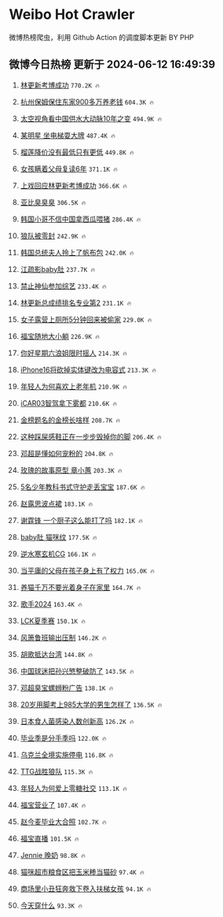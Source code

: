 # Weibo Hot Crawler 



微博热榜爬虫，利用 Github Action 的调度脚本更新 BY PHP 


## 微博今日热榜 更新于 2024-06-12 16:49:39 
1. [林更新考博成功](https://s.weibo.com/weibo?q=%23%E6%9E%97%E6%9B%B4%E6%96%B0%E8%80%83%E5%8D%9A%E6%88%90%E5%8A%9F%23&t=31&band_rank=1&Refer=top) `770.2K 🔥` 

1. [杭州保姆保住东家900多万养老钱](https://s.weibo.com/weibo?q=%23%E6%9D%AD%E5%B7%9E%E4%BF%9D%E5%A7%86%E4%BF%9D%E4%BD%8F%E4%B8%9C%E5%AE%B6900%E5%A4%9A%E4%B8%87%E5%85%BB%E8%80%81%E9%92%B1%23&t=31&band_rank=2&Refer=top) `604.3K 🔥` 

1. [太空视角看中国供水大动脉10年之变](https://s.weibo.com/weibo?q=%23%E5%A4%AA%E7%A9%BA%E8%A7%86%E8%A7%92%E7%9C%8B%E4%B8%AD%E5%9B%BD%E4%BE%9B%E6%B0%B4%E5%A4%A7%E5%8A%A8%E8%84%8910%E5%B9%B4%E4%B9%8B%E5%8F%98%23&t=31&band_rank=3&Refer=top) `494.9K 🔥` 

1. [某明星 坐电梯耍大牌](https://s.weibo.com/weibo?q=%E6%9F%90%E6%98%8E%E6%98%9F%20%E5%9D%90%E7%94%B5%E6%A2%AF%E8%80%8D%E5%A4%A7%E7%89%8C&t=31&band_rank=4&Refer=top) `487.4K 🔥` 

1. [榴莲降价没有最低只有更低](https://s.weibo.com/weibo?q=%23%E6%A6%B4%E8%8E%B2%E9%99%8D%E4%BB%B7%E6%B2%A1%E6%9C%89%E6%9C%80%E4%BD%8E%E5%8F%AA%E6%9C%89%E6%9B%B4%E4%BD%8E%23&t=31&band_rank=5&Refer=top) `449.8K 🔥` 

1. [女孩瞒着父母复读6年](https://s.weibo.com/weibo?q=%23%E5%A5%B3%E5%AD%A9%E7%9E%92%E7%9D%80%E7%88%B6%E6%AF%8D%E5%A4%8D%E8%AF%BB6%E5%B9%B4%23&t=31&band_rank=6&Refer=top) `371.1K 🔥` 

1. [上戏回应林更新考博成功](https://s.weibo.com/weibo?q=%23%E4%B8%8A%E6%88%8F%E5%9B%9E%E5%BA%94%E6%9E%97%E6%9B%B4%E6%96%B0%E8%80%83%E5%8D%9A%E6%88%90%E5%8A%9F%23&t=31&band_rank=7&Refer=top) `366.6K 🔥` 

1. [亚比臭臭臭](https://s.weibo.com/weibo?q=%E4%BA%9A%E6%AF%94%E8%87%AD%E8%87%AD%E8%87%AD&t=31&band_rank=8&Refer=top) `306.5K 🔥` 

1. [韩国小哥不信中国拿西瓜喂猪](https://s.weibo.com/weibo?q=%E9%9F%A9%E5%9B%BD%E5%B0%8F%E5%93%A5%E4%B8%8D%E4%BF%A1%E4%B8%AD%E5%9B%BD%E6%8B%BF%E8%A5%BF%E7%93%9C%E5%96%82%E7%8C%AA&t=31&band_rank=9&Refer=top) `286.4K 🔥` 

1. [狼队被零封](https://s.weibo.com/weibo?q=%E7%8B%BC%E9%98%9F%E8%A2%AB%E9%9B%B6%E5%B0%81&t=31&band_rank=10&Refer=top) `242.9K 🔥` 

1. [韩国总统夫人拎上了帆布包](https://s.weibo.com/weibo?q=%23%E9%9F%A9%E5%9B%BD%E6%80%BB%E7%BB%9F%E5%A4%AB%E4%BA%BA%E6%8B%8E%E4%B8%8A%E4%BA%86%E5%B8%86%E5%B8%83%E5%8C%85%23&t=31&band_rank=11&Refer=top) `242.0K 🔥` 

1. [江疏影baby肚](https://s.weibo.com/weibo?q=%23%E6%B1%9F%E7%96%8F%E5%BD%B1baby%E8%82%9A%23&t=31&band_rank=12&Refer=top) `237.7K 🔥` 

1. [禁止神仙参加综艺](https://s.weibo.com/weibo?q=%23%E7%A6%81%E6%AD%A2%E7%A5%9E%E4%BB%99%E5%8F%82%E5%8A%A0%E7%BB%BC%E8%89%BA%23&t=31&band_rank=13&Refer=top) `233.4K 🔥` 

1. [林更新总成绩排名专业第2](https://s.weibo.com/weibo?q=%23%E6%9E%97%E6%9B%B4%E6%96%B0%E6%80%BB%E6%88%90%E7%BB%A9%E6%8E%92%E5%90%8D%E4%B8%93%E4%B8%9A%E7%AC%AC2%23&t=31&band_rank=14&Refer=top) `231.1K 🔥` 

1. [女子露营上厕所5分钟回来被偷家](https://s.weibo.com/weibo?q=%23%E5%A5%B3%E5%AD%90%E9%9C%B2%E8%90%A5%E4%B8%8A%E5%8E%95%E6%89%805%E5%88%86%E9%92%9F%E5%9B%9E%E6%9D%A5%E8%A2%AB%E5%81%B7%E5%AE%B6%23&t=31&band_rank=15&Refer=top) `229.0K 🔥` 

1. [福宝随地大小躺](https://s.weibo.com/weibo?q=%23%E7%A6%8F%E5%AE%9D%E9%9A%8F%E5%9C%B0%E5%A4%A7%E5%B0%8F%E8%BA%BA%23&t=31&band_rank=16&Refer=top) `226.9K 🔥` 

1. [你好星期六浪姐限时摇人](https://s.weibo.com/weibo?q=%23%E4%BD%A0%E5%A5%BD%E6%98%9F%E6%9C%9F%E5%85%AD%E6%B5%AA%E5%A7%90%E9%99%90%E6%97%B6%E6%91%87%E4%BA%BA%23&t=31&band_rank=17&Refer=top) `214.3K 🔥` 

1. [iPhone16将砍掉实体键改为电容式](https://s.weibo.com/weibo?q=%23iPhone16%E5%B0%86%E7%A0%8D%E6%8E%89%E5%AE%9E%E4%BD%93%E9%94%AE%E6%94%B9%E4%B8%BA%E7%94%B5%E5%AE%B9%E5%BC%8F%23&t=31&band_rank=18&Refer=top) `213.3K 🔥` 

1. [年轻人为何喜欢上老年机](https://s.weibo.com/weibo?q=%23%E5%B9%B4%E8%BD%BB%E4%BA%BA%E4%B8%BA%E4%BD%95%E5%96%9C%E6%AC%A2%E4%B8%8A%E8%80%81%E5%B9%B4%E6%9C%BA%23&t=31&band_rank=19&Refer=top) `210.9K 🔥` 

1. [iCAR03智驾拿下雾都](https://s.weibo.com/weibo?q=%23iCAR03%E6%99%BA%E9%A9%BE%E6%8B%BF%E4%B8%8B%E9%9B%BE%E9%83%BD%23&t=31&band_rank=20&Refer=top) `210.6K 🔥` 

1. [金榜题名的金榜长啥样](https://s.weibo.com/weibo?q=%23%E9%87%91%E6%A6%9C%E9%A2%98%E5%90%8D%E7%9A%84%E9%87%91%E6%A6%9C%E9%95%BF%E5%95%A5%E6%A0%B7%23&t=31&band_rank=21&Refer=top) `208.7K 🔥` 

1. [这种踩屎感鞋正在一步步毁掉你的脚](https://s.weibo.com/weibo?q=%23%E8%BF%99%E7%A7%8D%E8%B8%A9%E5%B1%8E%E6%84%9F%E9%9E%8B%E6%AD%A3%E5%9C%A8%E4%B8%80%E6%AD%A5%E6%AD%A5%E6%AF%81%E6%8E%89%E4%BD%A0%E7%9A%84%E8%84%9A%23&t=31&band_rank=22&Refer=top) `206.4K 🔥` 

1. [邓超是懂如何宠粉的](https://s.weibo.com/weibo?q=%23%E9%82%93%E8%B6%85%E6%98%AF%E6%87%82%E5%A6%82%E4%BD%95%E5%AE%A0%E7%B2%89%E7%9A%84%23&t=31&band_rank=23&Refer=top) `204.8K 🔥` 

1. [玫瑰的故事原型 章小蕙](https://s.weibo.com/weibo?q=%E7%8E%AB%E7%91%B0%E7%9A%84%E6%95%85%E4%BA%8B%E5%8E%9F%E5%9E%8B%20%E7%AB%A0%E5%B0%8F%E8%95%99&t=31&band_rank=24&Refer=top) `203.3K 🔥` 

1. [5名少年教科书式守护走丢宝宝](https://s.weibo.com/weibo?q=%235%E5%90%8D%E5%B0%91%E5%B9%B4%E6%95%99%E7%A7%91%E4%B9%A6%E5%BC%8F%E5%AE%88%E6%8A%A4%E8%B5%B0%E4%B8%A2%E5%AE%9D%E5%AE%9D%23&t=31&band_rank=25&Refer=top) `187.6K 🔥` 

1. [赵露思波点裙](https://s.weibo.com/weibo?q=%E8%B5%B5%E9%9C%B2%E6%80%9D%E6%B3%A2%E7%82%B9%E8%A3%99&t=31&band_rank=26&Refer=top) `183.1K 🔥` 

1. [谢霆锋 一个厨子这么能打了吗](https://s.weibo.com/weibo?q=%E8%B0%A2%E9%9C%86%E9%94%8B%20%E4%B8%80%E4%B8%AA%E5%8E%A8%E5%AD%90%E8%BF%99%E4%B9%88%E8%83%BD%E6%89%93%E4%BA%86%E5%90%97&t=31&band_rank=27&Refer=top) `182.1K 🔥` 

1. [baby肚 猫咪纹](https://s.weibo.com/weibo?q=baby%E8%82%9A%20%E7%8C%AB%E5%92%AA%E7%BA%B9&t=31&band_rank=28&Refer=top) `177.5K 🔥` 

1. [逆水寒玄机CG](https://s.weibo.com/weibo?q=%23%E9%80%86%E6%B0%B4%E5%AF%92%E7%8E%84%E6%9C%BACG%23&t=31&band_rank=29&Refer=top) `166.1K 🔥` 

1. [当平庸的父母在孩子身上有了权力](https://s.weibo.com/weibo?q=%23%E5%BD%93%E5%B9%B3%E5%BA%B8%E7%9A%84%E7%88%B6%E6%AF%8D%E5%9C%A8%E5%AD%A9%E5%AD%90%E8%BA%AB%E4%B8%8A%E6%9C%89%E4%BA%86%E6%9D%83%E5%8A%9B%23&t=31&band_rank=30&Refer=top) `165.0K 🔥` 

1. [养猫千万不要光着身子在家里](https://s.weibo.com/weibo?q=%23%E5%85%BB%E7%8C%AB%E5%8D%83%E4%B8%87%E4%B8%8D%E8%A6%81%E5%85%89%E7%9D%80%E8%BA%AB%E5%AD%90%E5%9C%A8%E5%AE%B6%E9%87%8C%23&t=31&band_rank=31&Refer=top) `164.7K 🔥` 

1. [歌手2024](https://s.weibo.com/weibo?q=%E6%AD%8C%E6%89%8B2024&t=31&band_rank=32&Refer=top) `163.4K 🔥` 

1. [LCK夏季赛](https://s.weibo.com/weibo?q=%23LCK%E5%A4%8F%E5%AD%A3%E8%B5%9B%23&t=31&band_rank=33&Refer=top) `150.1K 🔥` 

1. [风箫鲁班输出压制](https://s.weibo.com/weibo?q=%23%E9%A3%8E%E7%AE%AB%E9%B2%81%E7%8F%AD%E8%BE%93%E5%87%BA%E5%8E%8B%E5%88%B6%23&t=31&band_rank=34&Refer=top) `146.2K 🔥` 

1. [胡歌抵达台湾](https://s.weibo.com/weibo?q=%23%E8%83%A1%E6%AD%8C%E6%8A%B5%E8%BE%BE%E5%8F%B0%E6%B9%BE%23&t=31&band_rank=35&Refer=top) `144.8K 🔥` 

1. [中国球迷把孙兴慜整破防了](https://s.weibo.com/weibo?q=%23%E4%B8%AD%E5%9B%BD%E7%90%83%E8%BF%B7%E6%8A%8A%E5%AD%99%E5%85%B4%E6%85%9C%E6%95%B4%E7%A0%B4%E9%98%B2%E4%BA%86%23&t=31&band_rank=36&Refer=top) `143.5K 🔥` 

1. [邓超臭宝螺蛳粉广告](https://s.weibo.com/weibo?q=%E9%82%93%E8%B6%85%E8%87%AD%E5%AE%9D%E8%9E%BA%E8%9B%B3%E7%B2%89%E5%B9%BF%E5%91%8A&t=31&band_rank=37&Refer=top) `138.1K 🔥` 

1. [20岁用脚考上985大学的男生怎样了](https://s.weibo.com/weibo?q=%2320%E5%B2%81%E7%94%A8%E8%84%9A%E8%80%83%E4%B8%8A985%E5%A4%A7%E5%AD%A6%E7%9A%84%E7%94%B7%E7%94%9F%E6%80%8E%E6%A0%B7%E4%BA%86%23&t=31&band_rank=38&Refer=top) `136.5K 🔥` 

1. [日本食人菌感染人数创新高](https://s.weibo.com/weibo?q=%23%E6%97%A5%E6%9C%AC%E9%A3%9F%E4%BA%BA%E8%8F%8C%E6%84%9F%E6%9F%93%E4%BA%BA%E6%95%B0%E5%88%9B%E6%96%B0%E9%AB%98%23&t=31&band_rank=39&Refer=top) `126.2K 🔥` 

1. [毕业季是分手季吗](https://s.weibo.com/weibo?q=%23%E6%AF%95%E4%B8%9A%E5%AD%A3%E6%98%AF%E5%88%86%E6%89%8B%E5%AD%A3%E5%90%97%23&t=31&band_rank=40&Refer=top) `122.0K 🔥` 

1. [乌克兰全境实施停电](https://s.weibo.com/weibo?q=%23%E4%B9%8C%E5%85%8B%E5%85%B0%E5%85%A8%E5%A2%83%E5%AE%9E%E6%96%BD%E5%81%9C%E7%94%B5%23&t=31&band_rank=41&Refer=top) `116.8K 🔥` 

1. [TTG战胜狼队](https://s.weibo.com/weibo?q=%23TTG%E6%88%98%E8%83%9C%E7%8B%BC%E9%98%9F%23&t=31&band_rank=42&Refer=top) `115.3K 🔥` 

1. [年轻人为何爱上零糖社交](https://s.weibo.com/weibo?q=%23%E5%B9%B4%E8%BD%BB%E4%BA%BA%E4%B8%BA%E4%BD%95%E7%88%B1%E4%B8%8A%E9%9B%B6%E7%B3%96%E7%A4%BE%E4%BA%A4%23&t=31&band_rank=43&Refer=top) `113.1K 🔥` 

1. [福宝营业了](https://s.weibo.com/weibo?q=%23%E7%A6%8F%E5%AE%9D%E8%90%A5%E4%B8%9A%E4%BA%86%23&t=31&band_rank=44&Refer=top) `107.4K 🔥` 

1. [赵今麦毕业大合照](https://s.weibo.com/weibo?q=%23%E8%B5%B5%E4%BB%8A%E9%BA%A6%E6%AF%95%E4%B8%9A%E5%A4%A7%E5%90%88%E7%85%A7%23&t=31&band_rank=45&Refer=top) `102.7K 🔥` 

1. [福宝直播](https://s.weibo.com/weibo?q=%E7%A6%8F%E5%AE%9D%E7%9B%B4%E6%92%AD&t=31&band_rank=46&Refer=top) `101.5K 🔥` 

1. [Jennie 晚奶](https://s.weibo.com/weibo?q=Jennie%20%E6%99%9A%E5%A5%B6&t=31&band_rank=47&Refer=top) `98.8K 🔥` 

1. [猫咪超市粮食区把玉米糁当猫砂](https://s.weibo.com/weibo?q=%23%E7%8C%AB%E5%92%AA%E8%B6%85%E5%B8%82%E7%B2%AE%E9%A3%9F%E5%8C%BA%E6%8A%8A%E7%8E%89%E7%B1%B3%E7%B3%81%E5%BD%93%E7%8C%AB%E7%A0%82%23&t=31&band_rank=48&Refer=top) `97.4K 🔥` 

1. [商场里小丑狂奔救下卷入扶梯女孩](https://s.weibo.com/weibo?q=%23%E5%95%86%E5%9C%BA%E9%87%8C%E5%B0%8F%E4%B8%91%E7%8B%82%E5%A5%94%E6%95%91%E4%B8%8B%E5%8D%B7%E5%85%A5%E6%89%B6%E6%A2%AF%E5%A5%B3%E5%AD%A9%23&t=31&band_rank=49&Refer=top) `94.1K 🔥` 

1. [今天穿什么](https://s.weibo.com/weibo?q=%E4%BB%8A%E5%A4%A9%E7%A9%BF%E4%BB%80%E4%B9%88&t=31&band_rank=50&Refer=top) `93.3K 🔥` 

